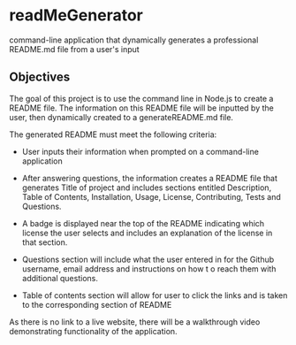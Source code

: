# readMeGenerator
command-line application that dynamically generates a professional README.md file from a user's input

## Objectives

The goal of  this project is to use the command line in Node.js to create a README file.  The information on this README file will be inputted by the user, then dynamically created to a generateREADME.md file.

The generated README must meet the following criteria:

* User inputs their information when prompted on a command-line application

* After answering questions, the information creates a README file that generates Title of project and includes sections entitled Description, Table of Contents, Installation, Usage, License, Contributing, Tests and Questions.

* A badge is displayed near the top of the README indicating which license the user selects and includes an explanation of the license in that section.

* Questions section will include what the user entered in for the Github username, email address and instructions on how t o reach them with additional questions.

* Table of contents section will allow for user to click the links and is  taken to the corresponding section of README


As there is no link to a live website, there will be a walkthrough video demonstrating functionality of the application.

